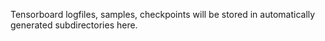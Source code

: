 Tensorboard logfiles, samples, checkpoints will be stored in automatically generated subdirectories here.

